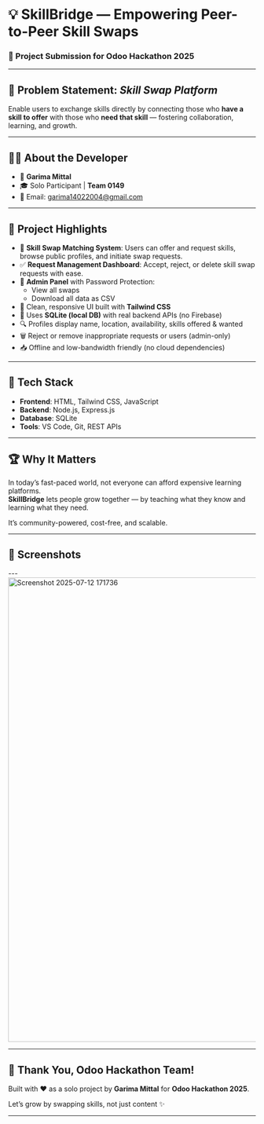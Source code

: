 # 💡 SkillBridge — Empowering Peer-to-Peer Skill Swaps  
### 🏁 Project Submission for **Odoo Hackathon 2025**

---

## 🧠 Problem Statement: *Skill Swap Platform*  
Enable users to exchange skills directly by connecting those who **have a skill to offer** with those who **need that skill** — fostering collaboration, learning, and growth.

---

## 👩‍💻 About the Developer

- 👤 **Garima Mittal**  
- 🎓 Solo Participant | **Team 0149**  
- 📧 Email: [garima14022004@gmail.com](mailto:garima14022004@gmail.com)

---

## 🚀 Project Highlights

- 🔄 **Skill Swap Matching System**: Users can offer and request skills, browse public profiles, and initiate swap requests.
- ✅ **Request Management Dashboard**: Accept, reject, or delete skill swap requests with ease.
- 🔐 **Admin Panel** with Password Protection:
  - View all swaps
  - Download all data as CSV
- 📣 Clean, responsive UI built with **Tailwind CSS**
- 💾 Uses **SQLite (local DB)** with real backend APIs (no Firebase)
- 🔍 Profiles display name, location, availability, skills offered & wanted
- 🗑️ Reject or remove inappropriate requests or users (admin-only)
- 📥 Offline and low-bandwidth friendly (no cloud dependencies)

---

## 🔧 Tech Stack

- **Frontend**: HTML, Tailwind CSS, JavaScript  
- **Backend**: Node.js, Express.js  
- **Database**: SQLite  
- **Tools**: VS Code, Git, REST APIs  

---

## 🏆 Why It Matters

In today’s fast-paced world, not everyone can afford expensive learning platforms.  
**SkillBridge** lets people grow together — by teaching what they know and learning what they need.

It’s community-powered, cost-free, and scalable.

---

## 📸 Screenshots 

---<img width="1639" height="946" alt="Screenshot 2025-07-12 171736" src="https://github.com/user-attachments/assets/660d689d-0fe9-4295-995f-18264457a66c" />

---

## 🙌 Thank You, Odoo Hackathon Team!

Built with ❤️ as a solo project by **Garima Mittal** for **Odoo Hackathon 2025**.

Let’s grow by swapping skills, not just content ✨

---

